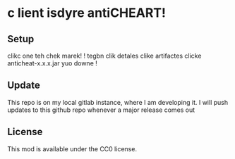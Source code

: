 # c lient isdyre antiCHEART!

## Setup

clikc one teh chek marek! !
tegbn clik detales
clike artifactes
clicke anticheat-x.x.x.jar
yuo downe !


## Update

This repo is on my local gitlab instance, where I am developing it. I will push updates to this github repo whenever a major release comes out 

## License

This mod is available under the CC0 license.
